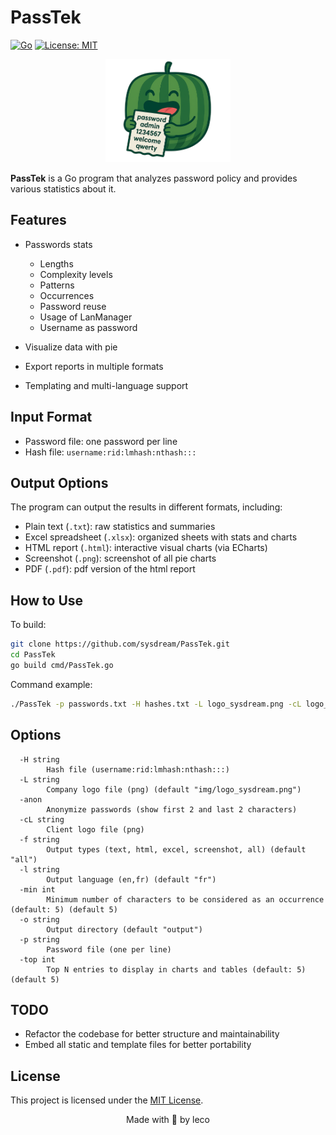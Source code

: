 # PassTek
[![Go](https://img.shields.io/badge/Go-1.22%2B-00ADD8?logo=go&logoColor=white)](https://go.dev/) [![License: MIT](https://img.shields.io/badge/License-MIT-yellow.svg)](LICENSE)
<p align="center">
  <img src="img/logo_passtek.png" alt="PassTek logo" width="200"/>
</p>

**PassTek** is a Go program that analyzes password policy and provides various statistics about it.

## Features

- Passwords stats
  - Lengths
  - Complexity levels
  - Patterns
  - Occurrences
  - Password reuse
  - Usage of LanManager
  - Username as password 

- Visualize data with pie
- Export reports in multiple formats
- Templating and multi-language support

## Input Format

* Password file: one password per line
* Hash file: `username:rid:lmhash:nthash:::`


## Output Options

The program can output the results in different formats, including:

- Plain text (`.txt`): raw statistics and summaries
- Excel spreadsheet (`.xlsx`): organized sheets with stats and charts
- HTML report (`.html`): interactive visual charts (via ECharts)
- Screenshot (`.png`): screenshot of all pie charts
- PDF (`.pdf`): pdf version of the html report

## How to Use

To build:

```bash
git clone https://github.com/sysdream/PassTek.git
cd PassTek
go build cmd/PassTek.go
```

Command example:

```bash
./PassTek -p passwords.txt -H hashes.txt -L logo_sysdream.png -cL logo_client.png -o all -l en
```

## Options

```
  -H string
        Hash file (username:rid:lmhash:nthash:::)
  -L string
        Company logo file (png) (default "img/logo_sysdream.png")
  -anon
        Anonymize passwords (show first 2 and last 2 characters)
  -cL string
        Client logo file (png)
  -f string
        Output types (text, html, excel, screenshot, all) (default "all")
  -l string
        Output language (en,fr) (default "fr")
  -min int
        Minimum number of characters to be considered as an occurrence (default: 5) (default 5)
  -o string
        Output directory (default "output")
  -p string
        Password file (one per line)
  -top int
        Top N entries to display in charts and tables (default: 5) (default 5)
```

## TODO

* Refactor the codebase for better structure and maintainability
* Embed all static and template files for better portability

## License

This project is licensed under the [MIT License](LICENSE).

<div align="center">Made with 🍉 by leco</div>

